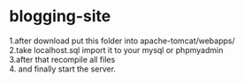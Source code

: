# blogging-site
1.after download put this folder into apache-tomcat/webapps/ <br/>
2.take localhost.sql import it to your mysql or phpmyadmin <br/>
3.after that recompile all files <br/>
4. and finally start the server.<br/>
